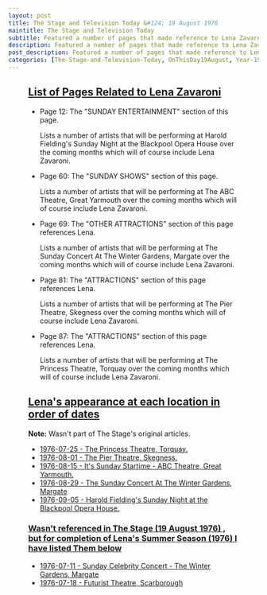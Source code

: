 ```yaml
---
layout: post
title: The Stage and Television Today &#124; 19 August 1976
maintitle: The Stage and Television Today
subtitle: Featured a number of pages that made reference to Lena Zavaroni.
description: Featured a number of pages that made reference to Lena Zavaroni.
post_description: Featured a number of pages that made reference to Lena Zavaroni.
categories: [The-Stage-and-Television-Today, OnThisDay19August, Year-1976]
---
```


<figure class="fig3">
<div class="CardLayout">
<div class="CardItem">
<h2 id="infobox1" class="infobox"><a href="#infobox1">List of Pages Related to Lena Zavaroni</a></h2>
<div class="CardItem split">
<ul>
<li>
<p>Page 12: The "SUNDAY ENTERTAINMENT" section of this page.</p>
<p>Lists a number of artists that will be performing at Harold Fielding's Sunday Night at the Blackpool Opera House over the coming months which will of course include Lena Zavaroni.</p>
</li>
<li>
<p>Page 60: The "SUNDAY SHOWS" section of this page.</p>
<p>Lists a number of artists that will be performing at The ABC Theatre, Great Yarmouth over the coming months which will of course include Lena Zavaroni.</p>
</li>
<li>
<p>Page 69: The "OTHER ATTRACTIONS" section of this page references Lena.</p>
<p>Lists a number of artists that will be performing at The Sunday Concert At The Winter Gardens, Margate over the coming months which will of course include Lena Zavaroni.</p>
</li>
<li>
<p>Page 81: The "ATTRACTIONS" section of this page references Lena.</p>
<p>Lists a number of artists that will be performing at The Pier Theatre, Skegness over the coming months which will of course include Lena Zavaroni.</p>
</li>
<li>
<p>Page 87: The "ATTRACTIONS" section of this page references Lena.</p>
<p>Lists a number of artists that will be performing at The Princess Theatre, Torquay over the coming months which will of course include Lena Zavaroni.</p>
</li>
</ul>
</div></div></div>
</figure>

<figure class="fig3">
<div class="CardLayout">
<div class="CardItem">
<h2 id="infobox2" class="infobox"><a href="#infobox2">Lena's appearance at each location in order of dates</a></h2>
<div class="CardItem split">
<p><strong>Note:</strong> Wasn't part of The Stage's original articles.</p>
<ul>
<li><a href="/1976-07-25-lena-zavaroni-at-the-princess-theatre">1976-07-25 - The Princess Theatre, Torquay.</a></li>
<li><a href="/1976-08-01-lena-zavaroni-at-the-pier-theatre">1976-08-01 - The Pier Theatre, Skegness.</a></li>
<li><a href="/1976-08-15-sunday-startime">1976-08-15 - It's Sunday Startime - ABC Theatre, Great Yarmouth.</a></li>
<li><a href="/1976-08-29-the-winter-gardens-margate-lena-zavaroni">1976-08-29 - The Sunday Concert At The Winter Gardens, Margate</a></li>
<li><a href="/1976-09-05-harold-fieldings-sunday-night-at-the-blackpool-opera-house">1976-09-05 - Harold Fielding's Sunday Night at the Blackpool Opera House.</a></li>
</ul>
<h3 id="infobox3" class="infobox"><a href="#infobox3">Wasn't referenced in The Stage (19 August 1976) , but for completion of Lena's Summer Season (1976) I have listed Them below</a></h3>
<div class="CardItem black-split">
<ul>
<li><a href="/1976-07-11-the-sunday-celebrity-concert">1976-07-11 - Sunday Celebrity Concert - The Winter Gardens, Margate</a></li>
<li><a href="/1976-07-18-lena-zavaroni-at-the-futurist-theatre">1976-07-18 - Futurist Theatre, Scarborough</a></li>
</ul>
</div></div></div></div>
</figure>
